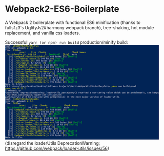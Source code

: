 # Webpack2-ES6-Boilerplate

A Webpack 2 boilerplate with functional ES6 minification (thanks to fulls1z3's UglifyJs2#harmony webpack branch), tree-shaking, hot module replacement, and vanilla css loaders.

Successful `yarn (or npm) run build` production/minify build:
<img src="Webpack Build Demo.png" title="Successful production/minify build" />
(disregard the loaderUtils DeprecationWarning; https://github.com/webpack/loader-utils/issues/56)
